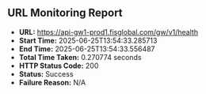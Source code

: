 ## URL Monitoring Report

- **URL:** https://api-gw1-prod1.fisglobal.com/gw/v1/health
- **Start Time:** 2025-06-25T13:54:33.285713
- **End Time:** 2025-06-25T13:54:33.556487
- **Total Time Taken:** 0.270774 seconds
- **HTTP Status Code:** 200
- **Status:** Success
- **Failure Reason:** N/A
